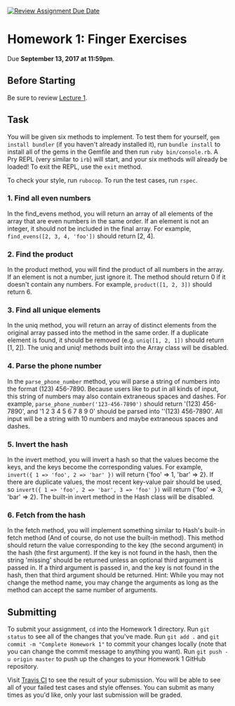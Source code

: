 [![Review Assignment Due Date](https://classroom.github.com/assets/deadline-readme-button-24ddc0f5d75046c5622901739e7c5dd533143b0c8e959d652212380cedb1ea36.svg)](https://classroom.github.com/a/LMwi2B2F)
# Homework 1: Finger Exercises
Due **September 13, 2017 at 11:59pm**.

## Before Starting
Be sure to review <a href="https://www.seas.upenn.edu/~cis196/lectures/CIS196-2017f-lecture1.pdf" target="_blank">Lecture 1</a>.

## Task
You will be given six methods to implement. To test them for yourself, `gem install bundler` (if you haven't already installed it), run `bundle install` to install all of the gems in the Gemfile and then run `ruby bin/console.rb`. A Pry REPL (very similar to `irb`) will start, and your six methods will already be loaded! To exit the REPL, use the `exit` method.

To check your style, run `rubocop`. To run the test cases, run `rspec`.

### 1. Find all even numbers
In the find_evens method, you will return an array of all elements of the array that are even numbers in the same order. If an element is not an integer, it should not be included in the final array. For example, `find_evens([2, 3, 4, 'foo'])` should return [2, 4].

### 2. Find the product
In the product method, you will find the product of all numbers in the array. If an element is not a number, just ignore it. The method should return 0 if it doesn't contain any numbers. For example, `product([1, 2, 3])` should return 6.

### 3. Find all unique elements
In the uniq method, you will return an array of distinct elements from the original array passed into the method in the same order. If a duplicate element is found, it should be removed (e.g. `uniq([1, 2, 1])` should return [1, 2]). The uniq and uniq! methods built into the Array class will be disabled.

### 4. Parse the phone number
In the `parse_phone_number` method, you will parse a string of numbers into the format (123) 456-7890. Because users like to put in all kinds of input, this string of numbers may also contain extraneous spaces and dashes. For example, `parse_phone_number('123-456-7890')` should return '(123) 456-7890', and '1 2 3 4 5 6 7 8 9 0' should be parsed into ''(123) 456-7890'. All input will be a string with 10 numbers and maybe extraneous spaces and dashes.

### 5. Invert the hash
In the invert method, you will invert a hash so that the values become the keys, and the keys become the corresponding values. For example, `invert({ 1 => 'foo', 2 => 'bar' })` will return {'foo' => 1, 'bar' => 2}. If there are duplicate values, the most recent key-value pair should be used, so `invert({ 1 => 'foo', 2 => 'bar', 3 => 'foo' })` will return {'foo' => 3, 'bar' => 2}. The built-in invert method in the Hash class will be disabled.

### 6. Fetch from the hash
In the fetch method, you will implement something similar to Hash's built-in fetch method (And of course, do not use the built-in method). This method should return the value corresponding to the key (the second argument) in the hash (the first argument). If the key is not found in the hash, then the string 'missing' should be returned unless an optional third argument is passed in. If a third argument is passed in, and the key is not found in the hash, then that third argument should be returned. Hint: While you may not change the method name, you may change the arguments as long as the method can accept the same number of arguments.

## Submitting
To submit your assignment, `cd` into the Homework 1 directory. Run `git status` to see all of the changes that you've made. Run `git add .` and `git commit -m "Complete Homework 1"` to commit your changes locally (note that you can change the commit message to anything you want). Run `git push -u origin master` to push up the changes to your Homework 1 GitHub repository.

Visit <a href="https://www.travis-ci.com/cis196-2017f" target="_blank">Travis CI</a> to see the result of your submission. You will be able to see all of your failed test cases and style offenses. You can submit as many times as you'd like, only your last submission will be graded.
